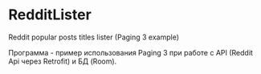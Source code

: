 # RedditLister
Reddit popular posts titles lister (Paging 3 example)

Программа - пример использования Paging 3 при работе с API (Reddit Api через Retrofit) и БД (Room).
